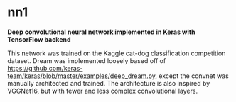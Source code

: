 # nn1

**Deep convolutional neural network implemented in Keras with TensorFlow backend**

This network was trained on the Kaggle cat-dog classification competition dataset. Dream was implemented loosely based off of https://github.com/keras-team/keras/blob/master/examples/deep_dream.py, except the convnet was manually architected and trained. The architecture is also inspired by VGGNet16, but with fewer and less complex convolutional layers.
